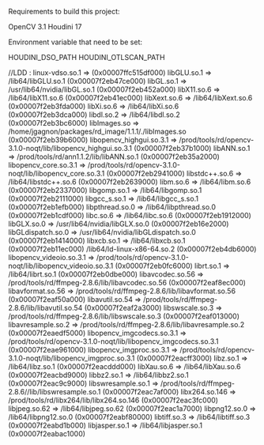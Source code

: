 Requirements to build this project:

OpenCV 3.1
Houdini 17

Environment variable that need to be set:

HOUDINI_DSO_PATH
HOUDINI_OTLSCAN_PATH


//LDD :
linux-vdso.so.1 =>  (0x00007ffc515df000)
 libGLU.so.1 => /lib64/libGLU.so.1 (0x00007f2eb47ce000)
 libGL.so.1 => /usr/lib64/nvidia/libGL.so.1 (0x00007f2eb452a000)
 libX11.so.6 => /lib64/libX11.so.6 (0x00007f2eb41ec000)
 libXext.so.6 => /lib64/libXext.so.6 (0x00007f2eb3fda000)
 libXi.so.6 => /lib64/libXi.so.6 (0x00007f2eb3dca000)
 libdl.so.2 => /lib64/libdl.so.2 (0x00007f2eb3bc6000)
 libImages.so => /home/jgagnon/packages/rd_image/1.1.1/./libImages.so (0x00007f2eb39b6000)
 libopencv_highgui.so.3.1 => /prod/tools/rd/opencv-3.1.0-noqt/lib/libopencv_highgui.so.3.1 (0x00007f2eb37b1000)
 libANN.so.1 => /prod/tools/rd/ann1.1.2/lib/libANN.so.1 (0x00007f2eb35a2000)
 libopencv_core.so.3.1 => /prod/tools/rd/opencv-3.1.0-noqt/lib/libopencv_core.so.3.1 (0x00007f2eb2941000)
 libstdc++.so.6 => /lib64/libstdc++.so.6 (0x00007f2eb2639000)
 libm.so.6 => /lib64/libm.so.6 (0x00007f2eb2337000)
 libgomp.so.1 => /lib64/libgomp.so.1 (0x00007f2eb2111000)
 libgcc_s.so.1 => /lib64/libgcc_s.so.1 (0x00007f2eb1efb000)
 libpthread.so.0 => /lib64/libpthread.so.0 (0x00007f2eb1cdf000)
 libc.so.6 => /lib64/libc.so.6 (0x00007f2eb1912000)
 libGLX.so.0 => /usr/lib64/nvidia/libGLX.so.0 (0x00007f2eb16e2000)
 libGLdispatch.so.0 => /usr/lib64/nvidia/libGLdispatch.so.0 (0x00007f2eb1414000)
 libxcb.so.1 => /lib64/libxcb.so.1 (0x00007f2eb11ec000)
 /lib64/ld-linux-x86-64.so.2 (0x00007f2eb4db6000)
 libopencv_videoio.so.3.1 => /prod/tools/rd/opencv-3.1.0-noqt/lib/libopencv_videoio.so.3.1 (0x00007f2eb0fc6000)
 librt.so.1 => /lib64/librt.so.1 (0x00007f2eb0dbe000)
 libavcodec.so.56 => /prod/tools/rd/ffmpeg-2.8.6/lib/libavcodec.so.56 (0x00007f2eaf8ec000)
 libavformat.so.56 => /prod/tools/rd/ffmpeg-2.8.6/lib/libavformat.so.56 (0x00007f2eaf50a000)
 libavutil.so.54 => /prod/tools/rd/ffmpeg-2.8.6/lib/libavutil.so.54 (0x00007f2eaf2a3000)
 libswscale.so.3 => /prod/tools/rd/ffmpeg-2.8.6/lib/libswscale.so.3 (0x00007f2eaf013000)
 libavresample.so.2 => /prod/tools/rd/ffmpeg-2.8.6/lib/libavresample.so.2 (0x00007f2eaedf5000)
 libopencv_imgcodecs.so.3.1 => /prod/tools/rd/opencv-3.1.0-noqt/lib/libopencv_imgcodecs.so.3.1 (0x00007f2eae961000)
 libopencv_imgproc.so.3.1 => /prod/tools/rd/opencv-3.1.0-noqt/lib/libopencv_imgproc.so.3.1 (0x00007f2eacff3000)
 libz.so.1 => /lib64/libz.so.1 (0x00007f2eacddd000)
 libXau.so.6 => /lib64/libXau.so.6 (0x00007f2eacbd9000)
 libbz2.so.1 => /lib64/libbz2.so.1 (0x00007f2eac9c9000)
 libswresample.so.1 => /prod/tools/rd/ffmpeg-2.8.6//lib/libswresample.so.1 (0x00007f2eac7af000)
 libx264.so.146 => /prod/tools/rd/libx264/lib/libx264.so.146 (0x00007f2eac3fc000)
 libjpeg.so.62 => /lib64/libjpeg.so.62 (0x00007f2eac1a7000)
 libpng12.so.0 => /lib64/libpng12.so.0 (0x00007f2eabf80000)
 libtiff.so.3 => /lib64/libtiff.so.3 (0x00007f2eabd1b000)
 libjasper.so.1 => /lib64/libjasper.so.1 (0x00007f2eabac1000)

